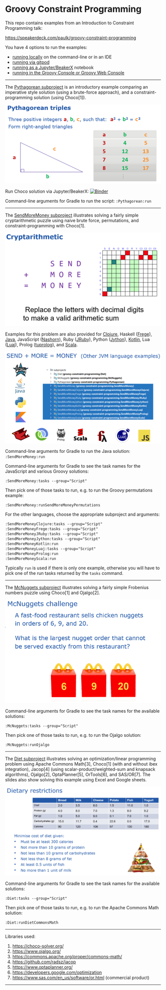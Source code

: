 # Groovy Constraint Programming

This repo contains examples from an Introduction to Constraint Programming talk:

https://speakerdeck.com/paulk/groovy-constraint-programming

You have 4 options to run the examples:

* [running locally](docs/RunningLocal.md) on the command-line or in an IDE
* [running via gitpod](docs/RunningGitpod.md)
* [running as a Jupyter/BeakerX](docs/RunningBeakerX.md) notebook
* [running in the Groovy Console or Groovy Web Console](docs/RunningConsole.md)

---

The [Pythagorean subproject](subprojects/Pythagorean/)
is an introductory example comparing an imperative style solution (using a brute-force approach), and
a constraint-programming solution (using Choco[1]).

![Pythagorean](docs/images/Pythagorean.png)

Run Choco solution via Jupyter/BeakerX:
[![Binder](https://mybinder.org/badge_logo.svg)](https://mybinder.org/v2/gh/paulk-asert/groovy-constraint-programming/master?filepath=subprojects%2FPythagorean%2Fsrc%2Fmain%2Fnotebook%2FPythagorean.ipynb)

Command-line arguments for Gradle to run the script:
`:Pythagorean:run`

---

The [SendMoreMoney subproject](subprojects/SendMoreMoney/)
illustrates solving a fairly simple cryptarithmetic puzzle
using naive brute force, permutations, and constraint-programming with Choco[1].

![SendMoreMoney](docs/images/SendMoreMoney.png)

Examples for this problem are also provided for
[Clojure](https://clojure.org/),
Haskell ([Frege](https://github.com/Frege/frege)),
[Java](https://www.java.com/),
JavaScript ([Nashorn](https://docs.oracle.com/javase/10/nashorn/)),
Ruby ([JRuby](https://www.jruby.org/)), 
Python ([Jython](https://www.jython.org/)),
[Kotlin](https://kotlinlang.org/),
Lua ([Luaj](https://github.com/luaj/luaj)),
Prolog ([tuprolog](http://apice.unibo.it/xwiki/bin/view/Tuprolog/)),
and [Scala](https://www.scala-lang.org/).

![Languages](docs/images/Languages.png)

Command-line arguments for Gradle to run the Java solution:
`:SendMoreMoney:run`

Command-line arguments for Gradle to see the task names for the JavaScript and various Groovy solutions:
```
:SendMoreMoney:tasks --group="Script"
```
Then pick one of those tasks to run, e.g. to run the Groovy permutations example:
```
:SendMoreMoney:runSendMoreMoneyPermutations
```

For the other languages, choose the appropriate subproject and arguments:
```
:SendMoreMoneyClojure:tasks --group="Script"
:SendMoreMoneyFrege:tasks --group="Script"
:SendMoreMoneyJRuby:tasks --group="Script"
:SendMoreMoneyJython:tasks --group="Script"
:SendMoreMoneyKotlin:run
:SendMoreMoneyLuaj:tasks --group="Script"
:SendMoreMoneyProlog:run
:SendMoreMoneyScala:run
```
Typically `run` is used if there is only one example, otherwise you will have to
pick one of the run tasks returned by the `tasks` command.

---

The [McNuggets subproject](subprojects/McNuggets/)
illustrates solving a fairly simple Frobenius numbers puzzle
using Choco[1] and Ojalgo[2].

![McNuggets](docs/images/McNuggets.png)

Command-line arguments for Gradle to see the task names for the available solutions:
```
:McNuggets:tasks --group="Script"
```
Then pick one of those tasks to run, e.g. to run the Ojalgo solution:
```
:McNuggets:runOjalgo
```

---

The [Diet subproject](subprojects/Diet/)
illustrates solving an optimization/linear programming problem
using
Apache Commons Math[3],
Choco[1] (with and without ibex integration),
Jacop[4] (using scalar-product/weighted-sum and knapsack algorithms),
Ojalgo[2],
OptaPlanner[5],
OrTools[6],
and SAS/OR[7].
The slides also show solving this example using Excel and Google sheets.

![Diet](docs/images/Diet.png)

Command-line arguments for Gradle to see the task names for the available solutions:
```
:Diet:tasks --group="Script"
```
Then pick one of those tasks to run, e.g. to run the Apache Commons Math solution:
```
:Diet:runDietCommonsMath
```

---

Libraries used:

1. https://choco-solver.org/
2. https://www.ojalgo.org/
3. https://commons.apache.org/proper/commons-math/
4. https://github.com/radsz/jacop
5. https://www.optaplanner.org/
6. https://developers.google.com/optimization
7. https://www.sas.com/en_us/software/or.html (commercial product)

---
